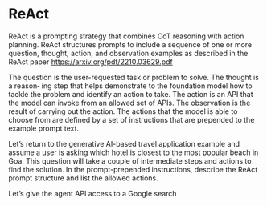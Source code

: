 # ReAct


ReAct is a prompting strategy that combines CoT reasoning with action planning.
ReAct structures prompts to include a sequence of one or more question, thought,
action, and observation examples as described in the ReAct paper https://arxiv.org/pdf/2210.03629.pdf

The question is the user-requested task or problem to solve. The thought is a reason‐
ing step that helps demonstrate to the foundation model how to tackle the problem
and identify an action to take. The action is an API that the model can invoke from
an allowed set of APIs. The observation is the result of carrying out the action. The
actions that the model is able to choose from are defined by a set of instructions that
are prepended to the example prompt text.

Let’s return to the generative AI-based travel application example and assume a
user is asking which hotel is closest to the most popular beach in Goa. This
question will take a couple of intermediate steps and actions to find the solution.
In the prompt-prepended instructions, describe the ReAct prompt structure and list
the allowed actions.

Let’s give the agent API access to a Google search
